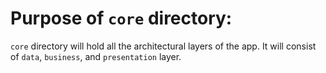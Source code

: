 # Purpose of `core` directory:
`core` directory will hold all the architectural layers of the app. It will consist of `data`, `business`, and `presentation` layer.